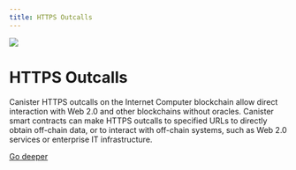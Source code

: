 ```yaml
---
title: HTTPS Outcalls
---
```


![](/img/how-it-works/outcalls.600x300.png)

# HTTPS Outcalls

Canister HTTPS outcalls on the Internet Computer blockchain allow direct interaction with Web 2.0 and other blockchains without oracles. Canister smart contracts can make HTTPS outcalls to specified URLs to directly obtain off-chain data, or to interact with off-chain systems, such as Web 2.0 services or enterprise IT infrastructure.

[Go deeper](/how-it-works/outcalls/)

